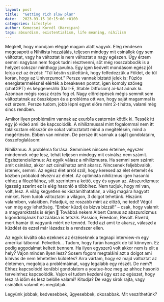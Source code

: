 ```yaml
---
layout: post
title:  "Getting rich slow plan"
date:   2023-03-15 10:15:00 +0100
categories: lifestyle
author: Kemecsei Kornél (Harcipan)
tags: absurdism, existentialism, life meaning, nihilism
---
```


Megkell, hogy mondjam eléggé magam alatt vagyok. Elég rendesen megcsapott a Nihilista hozzáálás, teljesen mindegy mit csinállok úgy sem változtat, vagy ha változtat is nem változtat a nagy egészen. Úgy érzem semmi nagyban nem fogok tudni résztvenni, sőt még rosszabbodik is a helyzet sokszor minthogy javulna. Egy igen kedvelt mondásom egész jól leírja ezt az érzést: “Túl későn születtünk, hogy felfedezzük a Földet, de túl korán, hogy az Univerzumot.” Persze vannak bíztató jelek is: Fúziós energiatermelésnél elérték a breakeven pontot, igen komoly szöveg (chatGPT) és képgenerálló (Dall-E, Stable Diffusion) ai-kat adnak ki. Azonban mégis rossz érzés fog el. Nagy előrelépések mégis semmit sem változtatnak az összképen és a probléma ott van, hogy saját magammal is ezt érzem. Persze tudom, jobb lépni egyet előre mint 2-t hátra, valami még sincs rendben.

Amikor ilyen problémáim vannak az exurb1a csatornán kötök ki. Tessék itt egy jó videó ami ide kapcsolódik. A nihilizmussal mint fogalommal nem itt találkoztam elösször de sokat változtatott mind a megitélésén, mind a megértésén. Ebben van minden. De persze itt vannak a saját gondolataim, összefoglalásom:

Nihilizmus: A probléma forrása. Semminek nincsen értelme, egyszer mindennek vége lesz, tehát teljesen mindegy mit csinálsz nem számít.
Egzisztencializmus: Az egyik válasz a nihilizmusra. Ha semmi sem számít amit csinálsz, akkor azt csinálhatsz amit akarsz. Nincsenek feljebbvalók, istenek, semmi. Az egész élet arról szól, hogy keresed az élet értemét és közben próbálod élvezni az életet. Az optimista nihilizmus igen hasonló ehhez a filozófiához, sőt szerintem a kettő, egy és ugyan az.
Abszurdizmus: Igazság szerint ez is elég hasonló a többihez. Nem tudjuk, hogy mi van, volt, lesz. A világ kegyetlen és kiszámíthatatlan, a világ magára hagyott minket. Nem tudok változtatni a világon, 3 dolgot tehetünk. Hiszünk valamiben, valakiben. Feladjuk, ez roszabb mint az előző, ne tedd! Végül van még egy lehetőség. “Ember küzdj és bízva bízzál!” – csak, hogy valamit a magyaroktatás is érjen 🙂 Továbbá nekem Albert Camus az abszurdizmus kigondolójának hozzáálása is tetszik. Passion, Freedom, Revolt.
Élvezd, mert hamár itt vagyunk miért ne tennéd. Tedd azt amit te akarsz, válaszd a küzdést és ezzel már lázadsz is a rendszer ellen.

Az egyik kiváltó oka ezeknek az érzéseknek a tegnapi interview-m egy amerikai táborral. Felvettek… Tudom, hogy furán hangzik de túl könnyen. Ez pedig aggodalmat keltett bennem. Ha ilyen egyszerű volt akkor nem is elit a hely? Vajon minden ilyen lesz? Sosem fogom megtalálni azt a dolgot ami kihívás de nem lehetetlen küldetés? Arra vártam, hogy ez majd változtat az életemen, megoldja a problémáimat, vagy legalább egy részét. De nem?!
Ehhez kapcsolódó korábbi gondolatom a youtue-hoz meg az ahhoz hasonló terveimhez kapcsolódik. Vajon el tudom kezdeni úgy ezt az egészet, hogy lesz rá időm és lesz belölle valami?
Kitudja? De vagy sírok rajta, vagy csinállok valamit és meglátjuk.

Legyünk jobbak, kedvesebbek, ügyesebbek, okosabbak. Mit veszíthetünk?